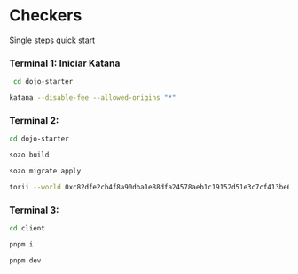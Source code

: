 
# Checkers

Single steps quick start

### Terminal 1: Iniciar Katana

  ```bash
   cd dojo-starter
   ```

   ```bash
   katana --disable-fee --allowed-origins "*"
   ```

### Terminal 2: 

   ```bash
   cd dojo-starter
   ```

   ```bash
   sozo build
   ```

   ```bash
   sozo migrate apply
   ```

   ```bash
   torii --world 0xc82dfe2cb4f8a90dba1e88dfa24578aeb1c19152d51e3c7cf413be6d65d9e --allowed-origins "*"
   ```

### Terminal 3:

   ```bash
   cd client
   ```

   ```bash
   pnpm i
   ```

   ```bash
   pnpm dev
   ```

